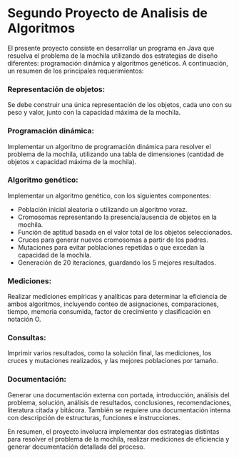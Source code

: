 # Segundo Proyecto de Analisis de Algoritmos


El presente proyecto consiste en desarrollar un programa en Java que resuelva el problema de la mochila utilizando dos estrategias de diseño diferentes: programación dinámica y algoritmos genéticos. A continuación, un resumen de los principales requerimientos:

### Representación de objetos:
Se debe construir una única representación de los objetos, cada uno con su peso y valor, junto con la capacidad máxima de la mochila.
### Programación dinámica:
Implementar un algoritmo de programación dinámica para resolver el problema de la mochila, utilizando una tabla de dimensiones (cantidad de objetos x capacidad máxima de la mochila).
### Algoritmo genético: 
Implementar un algoritmo genético, con los siguientes componentes:

- Población inicial aleatoria o utilizando un algoritmo voraz.
- Cromosomas representando la presencia/ausencia de objetos en la mochila.
- Función de aptitud basada en el valor total de los objetos seleccionados.
- Cruces para generar nuevos cromosomas a partir de los padres.
- Mutaciones para evitar poblaciones repetidas o que excedan la capacidad de la mochila.
- Generación de 20 iteraciones, guardando los 5 mejores resultados.


### Mediciones:
Realizar mediciones empíricas y analíticas para determinar la eficiencia de ambos algoritmos, incluyendo conteo de asignaciones, comparaciones, tiempo, memoria consumida, factor de crecimiento y clasificación en notación O.
### Consultas: 
Imprimir varios resultados, como la solución final, las mediciones, los cruces y mutaciones realizados, y las mejores poblaciones por tamaño.
### Documentación: 
Generar una documentación externa con portada, introducción, análisis del problema, solución, análisis de resultados, conclusiones, recomendaciones, literatura citada y bitácora. También se requiere una documentación interna con descripción de estructuras, funciones e instrucciones.

En resumen, el proyecto involucra implementar dos estrategias distintas para resolver el problema de la mochila, realizar mediciones de eficiencia y generar documentación detallada del proceso.